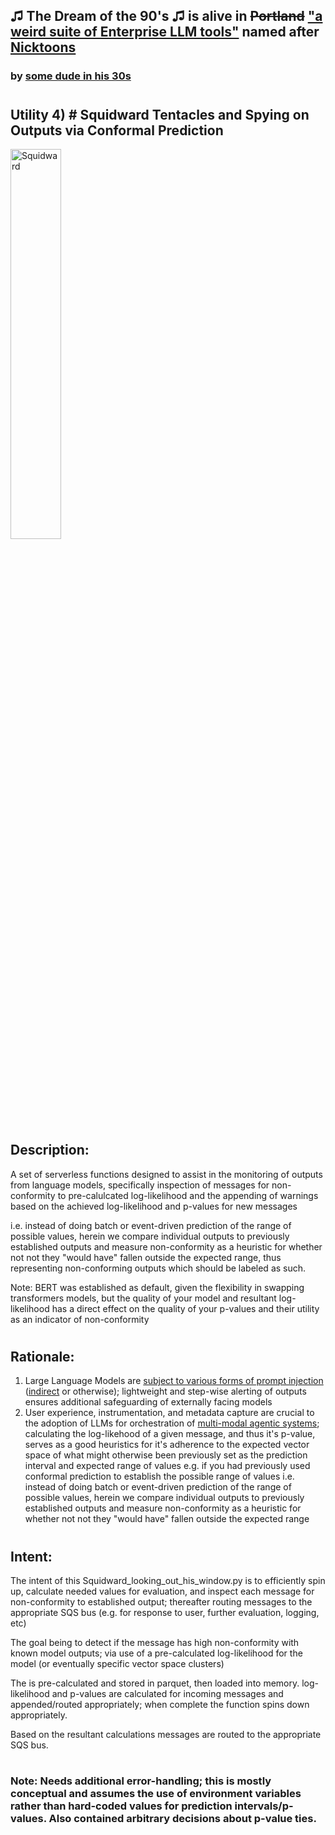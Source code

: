 ## ♫ The Dream of the 90's ♫ is alive in ~~Portland~~ ["a weird suite of Enterprise LLM tools"](https://github.com/users/rabbidave/projects/1) named after [Nicktoons](https://en.wikipedia.org/wiki/Nicktoons)
### by [some dude in his 30s](https://www.linkedin.com/in/davidisaacpierce)
#
## Utility 4) # Squidward Tentacles and Spying on Outputs via Conformal Prediction

<img src="https://upload.wikimedia.org/wikipedia/en/thumb/8/8f/Squidward_Tentacles.svg/1200px-Squidward_Tentacles.svg.png" alt="Squidward" title="Squidward" width="40%">

## Description:
A set of serverless functions designed to assist in the monitoring of outputs from language models, specifically inspection of messages for non-conformity to pre-calulcated log-likelihood and the appending of warnings based on the achieved log-likelihood and p-values for new messages

i.e. instead of doing batch or event-driven prediction of the range of possible values, herein we compare individual outputs to previously established outputs and measure non-conformity as a heuristic for whether not not they "would have" fallen outside the expected range, thus representing non-conforming outputs which should be labeled as such.

Note: BERT was established as default, given the flexibility in swapping transformers models, but the quality of your model and resultant log-likelihood has a direct effect on the quality of your p-values and their utility as an indicator of non-conformity

#
## Rationale:

1) Large Language Models are [subject to various forms of prompt injection](https://github.com/greshake/llm-security) ([indirect](https://github.com/greshake/llm-security#compromising-llms-using-indirect-prompt-injection) or otherwise); lightweight and step-wise alerting of outputs ensures additional safeguarding of externally facing models
2) User experience, instrumentation, and metadata capture are crucial to the adoption of LLMs for orchestration of [multi-modal agentic systems](https://en.wikipedia.org/wiki/Multi-agent_system); calculating the log-likehood of a given message, and thus it's p-value, serves as a good heuristics for it's adherence to the expected vector space of what might otherwise been previously set as the prediction interval and expected range of values e.g. if you had previously used conformal prediction to establish the possible range of values i.e. instead of doing batch or event-driven prediction of the range of possible values, herein we compare individual outputs to previously established outputs and measure non-conformity as a heuristic for whether not not they "would have" fallen outside the expected range
#
## Intent:

The intent of this Squidward_looking_out_his_window.py is to efficiently spin up, calculate needed values for evaluation, and inspect each message for non-conformity to established output; thereafter routing messages to the appropriate SQS bus (e.g. for response to user, further evaluation, logging, etc)

The goal being to detect if the message has high non-conformity with known model outputs; via use of a pre-calculated log-likelihood for the model (or eventually specific vector space clusters)
    
The is pre-calculated and stored in parquet, then loaded into memory. log-likelihood and p-values are calculated for incoming messages and appended/routed appropriately; when complete the function spins down appropriately. 

Based on the resultant calculations messages are routed to the appropriate SQS bus.

#
### Note: Needs additional error-handling; this is mostly conceptual and assumes the use of environment variables rather than hard-coded values for prediction intervals/p-values. Also contained arbitrary decisions about p-value ties.
